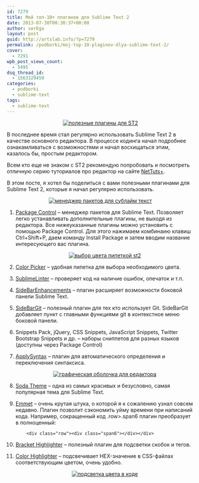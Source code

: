 ```yaml
---
id: 7279
title: Мой топ-10+ плагинов для Sublime Text 2
date: 2013-07-30T00:30:37+00:00
author: serEga
layout: post
guid: http://artslab.info/?p=7279
permalink: /podborki/moj-top-10-plaginov-dlya-sublime-text-2/
cover:
  - 7291
wpb_post_views_count:
  - 5495
dsq_thread_id:
  - 1563329459
categories:
  - podborki
  - sublime-text
tags:
  - sublime-text
---
```

<center>
  <a href="{{site.img_cdn}}/sublime_text2_plugins.png"><img src="{{site.img_cdn}}/sublime_text2_plugins-300x193.png" alt="полезные плагины для ST2" class="size-medium wp-image-7280" srcset="{{site.img_cdn}}/sublime_text2_plugins-300x193.png 300w, {{site.img_cdn}}/sublime_text2_plugins-1024x659.png 1024w, {{site.img_cdn}}/sublime_text2_plugins.png 1088w" sizes="(max-width: 300px) 100vw, 300px" /></a>
</center>

В последнее время стал регулярно использовать Sublime Text 2 в качестве основного редактора. В процессе кодинга начал подробнее ознакамливаться с возможностями и начал восхищаться этим, казалось бы, простым редактором.

Всем кто еще не знаком с ST2 рекомендую попробовать и посмотреть отличную серию туториалов про редактор на сайте <a href="http://net.tutsplus.com/articles/news/perfect-workflow-in-sublime-text-free-course/" target="_blank">NetTuts+</a>.

В этом посте, я хотел бы поделиться с вами полезными плагинами для Sublime Text 2, которые я начал регулярно использовать.

<!--more-->

<center>
  <a href="{{site.img_cdn}}/package_control_dly_sublime.png"><img src="{{site.img_cdn}}/package_control_dly_sublime.png" alt="менеджер пакетов для сублайм текст" class="size-full wp-image-7282" srcset="{{site.img_cdn}}/package_control_dly_sublime.png 593w, {{site.img_cdn}}/package_control_dly_sublime-300x93.png 300w" sizes="(max-width: 593px) 100vw, 593px" /></a>
</center>

1. <a href="http://wbond.net/sublime_packages/package_control" target="_blank">Package Control</a> &#8211; менеджер пакетов для Sublime Text. Позволяет легко устанавливать дополнительные плагины, не выходя из редактора. Все нижеуказанные плагины можно установить с помощью Package Control. Для этого нажимаем комбинаию клавиш Ctrl+Shift+P, даем команду Install Package и затем вводим название интересующего вас плагина.

    <center>
      <a href="{{site.img_cdn}}/color_picker_sublime_text_plugin.png"><img src="{{site.img_cdn}}/color_picker_sublime_text_plugin.png" alt="выбор цвета пипеткой st2" class="aligncenter size-full wp-image-7284" srcset="{{site.img_cdn}}/color_picker_sublime_text_plugin.png 415w, {{site.img_cdn}}/color_picker_sublime_text_plugin-100x100.png 100w, {{site.img_cdn}}/color_picker_sublime_text_plugin-295x300.png 295w" sizes="(max-width: 415px) 100vw, 415px" /></a>
    </center>

2. <a href="https://github.com/weslly/ColorPicker" target="_blank">Color Picker</a> &#8211; удобная пипетка для выбора необходимого цвета.

3. <a href="https://github.com/SublimeLinter/SublimeLinter" target="_blank">SublimeLinter</a> &#8211; проверяет код на наличие ошибок, опечаток и т.п.

4. <a href="https://github.com/titoBouzout/SideBarEnhancements" target="_blank">SideBarEnhancements</a> &#8211; плагин расширяет возможности боковой панели Sublime Text.

5. <a href="https://github.com/SublimeText/SideBarGit" target="_blank">SideBarGit</a> &#8211; полезный плагин для тех кто использует Git. SideBarGit добавляет пункт с главными функциями git в контекстное меню боковой панели.

6. Snippets Pack, jQuery, CSS Snippets, JavaScript Snippets, Twitter Bootstrap Snippets и др. &#8211; наборы сниппетов для разных языков (доступны через Package Control)

7. <a href="https://github.com/facelessuser/ApplySyntax" target="_blank">ApplySyntax</a> &#8211; плагин для автоматического определения и переключения синтаксиса.

    <center>
      <a href="{{site.img_cdn}}/soda_theme.png"><img src="{{site.img_cdn}}/soda_theme.png" alt="графическая оболочка для редактора" class="aligncenter size-full wp-image-7283" srcset="{{site.img_cdn}}/soda_theme.png 850w, {{site.img_cdn}}/soda_theme-300x224.png 300w" sizes="(max-width: 850px) 100vw, 850px" /></a>
    </center>

8. <a href="https://github.com/buymeasoda/soda-theme" target="_blank">Soda Theme</a> &#8211; одна из самых красивых и безусловно, самая популярная тема для Sublime Text.

9. <a href="https://github.com/sergeche/emmet-sublime" target="_blank">Emmet</a> &#8211; очень крутая штука, о которой я к сожалению узнал совсем недавно. Плагин позволит сэкономить уйму времени при написаний кода. Например, сокращенный код .row>.span6 плагин преобразует в полноценный:

    ```
        <div class="row"><div class="span6"></div></div>
    ```

10. <a href="https://github.com/facelessuser/BracketHighlighter" target="_blank">Bracket Highlighter</a> &#8211; полезный плагин для подсветки скобок и тегов.

11. [Color Highlighter](https://github.com/Monnoroch/ColorHighlighter) &#8211; подсвечивает HEX-значение в CSS-файлах соответствующим цветом, очень удобно.

    <center>
      <a href="{{site.img_cdn}}/687474703a2f2f692e696d6775722e636f6d2f55506d456b30392e706e67.png"><img src="{{site.img_cdn}}/687474703a2f2f692e696d6775722e636f6d2f55506d456b30392e706e67-300x230.png" alt="подсветка цвета в коде" class="aligncenter size-medium wp-image-8245" srcset="{{site.img_cdn}}/687474703a2f2f692e696d6775722e636f6d2f55506d456b30392e706e67-300x230.png 300w, {{site.img_cdn}}/687474703a2f2f692e696d6775722e636f6d2f55506d456b30392e706e67.png 378w" sizes="(max-width: 300px) 100vw, 300px" /></a>
    </center>
